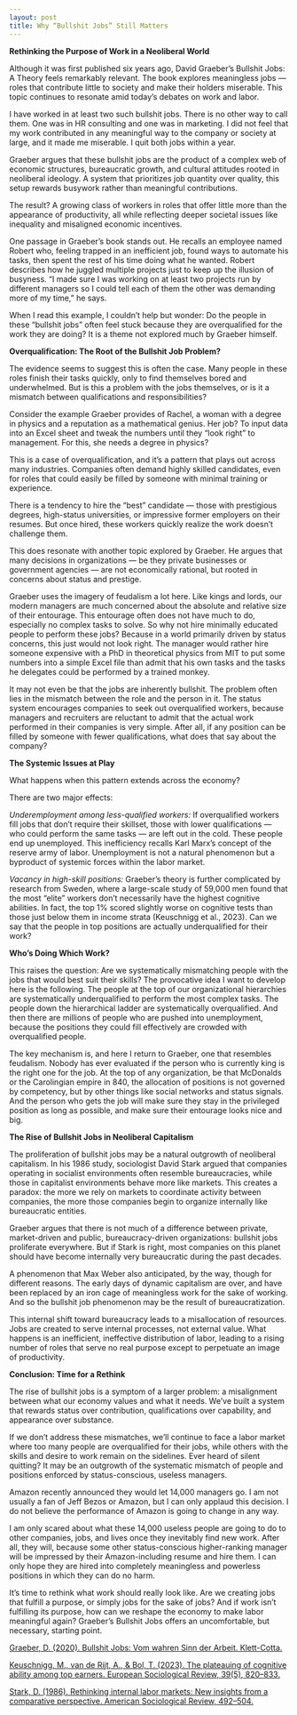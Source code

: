 ```yaml
---
layout: post
title: Why “Bullshit Jobs” Still Matters
---
```


**Rethinking the Purpose of Work in a Neoliberal World**

Although it was first published six years ago, David Graeber’s Bullshit Jobs: A Theory feels remarkably relevant. The book explores meaningless jobs — roles that contribute little to society and make their holders miserable. This topic continues to resonate amid today’s debates on work and labor.

I have worked in at least two such bullshit jobs. There is no other way to call them. One was in HR consulting and one was in marketing. I did not feel that my work contributed in any meaningful way to the company or society at large, and it made me miserable. I quit both jobs within a year.

Graeber argues that these bullshit jobs are the product of a complex web of economic structures, bureaucratic growth, and cultural attitudes rooted in neoliberal ideology. A system that prioritizes job quantity over quality, this setup rewards busywork rather than meaningful contributions.

The result? A growing class of workers in roles that offer little more than the appearance of productivity, all while reflecting deeper societal issues like inequality and misaligned economic incentives.

One passage in Graeber’s book stands out. He recalls an employee named Robert who, feeling trapped in an inefficient job, found ways to automate his tasks, then spent the rest of his time doing what he wanted. Robert describes how he juggled multiple projects just to keep up the illusion of busyness. “I made sure I was working on at least two projects run by different managers so I could tell each of them the other was demanding more of my time,” he says.

When I read this example, I couldn’t help but wonder: Do the people in these “bullshit jobs” often feel stuck because they are overqualified for the work they are doing? It is a theme not explored much by Graeber himself.

**Overqualification: The Root of the Bullshit Job Problem?**

The evidence seems to suggest this is often the case. Many people in these roles finish their tasks quickly, only to find themselves bored and underwhelmed. But is this a problem with the jobs themselves, or is it a mismatch between qualifications and responsibilities?

Consider the example Graeber provides of Rachel, a woman with a degree in physics and a reputation as a mathematical genius. Her job? To input data into an Excel sheet and tweak the numbers until they “look right” to management. For this, she needs a degree in physics?

This is a case of overqualification, and it’s a pattern that plays out across many industries. Companies often demand highly skilled candidates, even for roles that could easily be filled by someone with minimal training or experience.

There is a tendency to hire the “best” candidate — those with prestigious degrees, high-status universities, or impressive former employers on their resumes. But once hired, these workers quickly realize the work doesn’t challenge them.

This does resonate with another topic explored by Graeber. He argues that many decisions in organizations — be they private businesses or government agencies — are not economically rational, but rooted in concerns about status and prestige.

Graeber uses the imagery of feudalism a lot here. Like kings and lords, our modern managers are much concerned about the absolute and relative size of their entourage. This entourage often does not have much to do, especially no complex tasks to solve. So why not hire minimally educated people to perform these jobs? Because in a world primarily driven by status concerns, this just would not look right. The manager would rather hire someone expensive with a PhD in theoretical physics from MIT to put some numbers into a simple Excel file than admit that his own tasks and the tasks he delegates could be performed by a trained monkey.

It may not even be that the jobs are inherently bullshit. The problem often lies in the mismatch between the role and the person in it. The status system encourages companies to seek out overqualified workers, because managers and recruiters are reluctant to admit that the actual work performed in their companies is very simple. After all, if any position can be filled by someone with fewer qualifications, what does that say about the company?

**The Systemic Issues at Play**

What happens when this pattern extends across the economy?

There are two major effects:

*Underemployment among less-qualified workers:*
If overqualified workers fill jobs that don’t require their skillset, those with lower qualifications — who could perform the same tasks — are left out in the cold. These people end up unemployed. This inefficiency recalls Karl Marx’s concept of the reserve army of labor. Unemployment is not a natural phenomenon but a byproduct of systemic forces within the labor market.
    
*Vacancy in high-skill positions:* 
Graeber’s theory is further complicated by research from Sweden, where a large-scale study of 59,000 men found that the most “elite” workers don’t necessarily have the highest cognitive abilities. In fact, the top 1% scored slightly worse on cognitive tests than those just below them in income strata (Keuschnigg et al., 2023). Can we say that the people in top positions are actually underqualified for their work?

**Who’s Doing Which Work?**

This raises the question: Are we systematically mismatching people with the jobs that would best suit their skills? The provocative idea I want to develop here is the following. The people at the top of our organizational hierarchies are systematically underqualified to perform the most complex tasks. The people down the hierarchical ladder are systematically overqualified. And then there are millions of people who are pushed into unemployment, because the positions they could fill effectively are crowded with overqualified people.

The key mechanism is, and here I return to Graeber, one that resembles feudalism. Nobody has ever evaluated if the person who is currently king is the right one for the job. At the top of any organization, be that McDonalds or the Carolingian empire in 840, the allocation of positions is not governed by competency, but by other things like social networks and status signals. And the person who gets the job will make sure they stay in the privileged position as long as possible, and make sure their entourage looks nice and big.

**The Rise of Bullshit Jobs in Neoliberal Capitalism**

The proliferation of bullshit jobs may be a natural outgrowth of neoliberal capitalism. In his 1986 study, sociologist David Stark argued that companies operating in socialist environments often resemble bureaucracies, while those in capitalist environments behave more like markets. This creates a paradox: the more we rely on markets to coordinate activity between companies, the more those companies begin to organize internally like bureaucratic entities.

Graeber argues that there is not much of a difference between private, market-driven and public, bureaucracy-driven organizations: bullshit jobs proliferate everywhere. But if Stark is right, most companies on this planet should have become internally very bureaucratic during the past decades.

A phenomenon that Max Weber also anticipated, by the way, though for different reasons. The early days of dynamic capitalism are over, and have been replaced by an iron cage of meaningless work for the sake of working. And so the bullshit job phenomenon may be the result of bureaucratization.

This internal shift toward bureaucracy leads to a misallocation of resources. Jobs are created to serve internal processes, not external value. What happens is an inefficient, ineffective distribution of labor, leading to a rising number of roles that serve no real purpose except to perpetuate an image of productivity.

**Conclusion: Time for a Rethink**

The rise of bullshit jobs is a symptom of a larger problem: a misalignment between what our economy values and what it needs. We’ve built a system that rewards status over contribution, qualifications over capability, and appearance over substance.

If we don’t address these mismatches, we’ll continue to face a labor market where too many people are overqualified for their jobs, while others with the skills and desire to work remain on the sidelines. Ever heard of silent quitting? It may be an outgrowth of the systematic mismatch of people and positions enforced by status-conscious, useless managers.

Amazon recently announced they would let 14,000 managers go. I am not usually a fan of Jeff Bezos or Amazon, but I can only applaud this decision. I do not believe the performance of Amazon is going to change in any way.

I am only scared about what these 14,000 useless people are going to do to other companies, jobs, and lives once they inevitably find new work. After all, they will, because some other status-conscious higher-ranking manager will be impressed by their Amazon-including resume and hire them. I can only hope they are hired into completely meaningless and powerless positions in which they can do no harm.

It’s time to rethink what work should really look like. Are we creating jobs that fulfill a purpose, or simply jobs for the sake of jobs? And if work isn’t fulfilling its purpose, how can we reshape the economy to make labor meaningful again? Graeber’s Bullshit Jobs offers an uncomfortable, but necessary, starting point.

[Graeber, D. (2020). Bullshit Jobs: Vom wahren Sinn der Arbeit. Klett-Cotta.](https://www.klett-cotta.de/produkt/david-graeber-bullshit-jobs-9783608982459-t-49)

[Keuschnigg, M., van de Rijt, A., & Bol, T. (2023). The plateauing of cognitive ability among top earners. European Sociological Review, 39(5), 820–833.](https://doi.org/10.1093/esr/jcac076)

[Stark, D. (1986). Rethinking internal labor markets: New insights from a comparative perspective. American Sociological Review, 492–504.](https://doi.org/10.2307/2095583)
